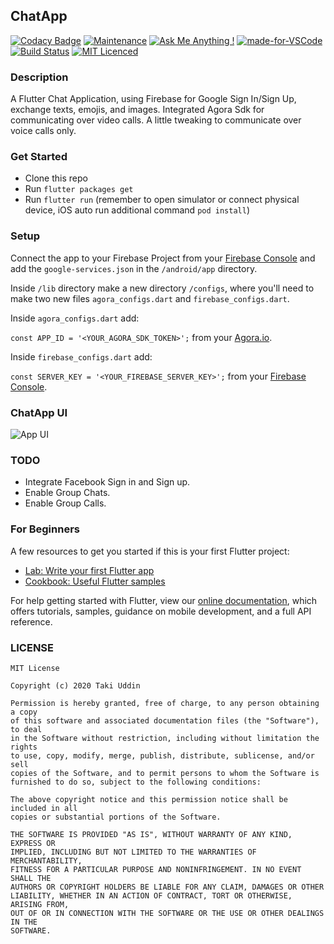 ## ChatApp

[![Codacy Badge](https://api.codacy.com/project/badge/Grade/9775560f9d9245e4be101679d2b04fc6)](https://app.codacy.com/manual/takiuddin93/ChatApp?utm_source=github.com&utm_medium=referral&utm_content=takiuddin93/ChatApp&utm_campaign=Badge_Grade_Dashboard)
[![Maintenance](https://img.shields.io/badge/Maintained%3F-yes-green.svg)](https://github.com/takiuddin93/ChatApp/commits/master)
[![Ask Me Anything !](https://img.shields.io/badge/Ask%20me-anything-1abc9c.svg)](https://takiuddin.com)
[![made-for-VSCode](https://img.shields.io/badge/Made%20for-VSCode-1f425f.svg)](https://code.visualstudio.com/)
[![Build Status](https://travis-ci.org/takiuddin93/ChatApp.svg?branch=master)](https://travis-ci.org/github/takiuddin93/ChatApp)
[![MIT Licenced](https://img.shields.io/badge/License-MIT-blue.svg)](https://github.com/takiuddin93/ChatApp/blob/master/LICENSE)

### Description

A Flutter Chat Application, using Firebase for Google Sign In/Sign Up, exchange texts, emojis, and images. Integrated Agora Sdk for communicating over video calls. A little tweaking to communicate over voice calls only.

### Get Started

*   Clone this repo
*   Run `flutter packages get`
*   Run `flutter run` (remember to open simulator or connect physical device, iOS auto run additional command `pod install`)

### Setup

Connect the app to your Firebase Project from your [Firebase Console](http://console.firebase.google.com) and add the `google-services.json` in the `/android/app` directory.

Inside `/lib` directory make a new directory `/configs`, where you'll need to make two new files `agora_configs.dart` and `firebase_configs.dart`.

Inside `agora_configs.dart` add:

  `const APP_ID = '<YOUR_AGORA_SDK_TOKEN>';` from your [Agora.io](https://console.agora.io).

Inside `firebase_configs.dart` add: 
  
  `const SERVER_KEY = '<YOUR_FIREBASE_SERVER_KEY>';` from your [Firebase Console](http://console.firebase.google.com).

### ChatApp UI

![App UI](assets/images/ChatApp.png)

### TODO

*   Integrate Facebook Sign in and Sign up.
*   Enable Group Chats.
*   Enable Group Calls.

### For Beginners

A few resources to get you started if this is your first Flutter project:

*   [Lab: Write your first Flutter app](https://flutter.dev/docs/get-started/codelab)
*   [Cookbook: Useful Flutter samples](https://flutter.dev/docs/cookbook)

For help getting started with Flutter, view our
[online documentation](https://flutter.dev/docs), which offers tutorials,
samples, guidance on mobile development, and a full API reference.

### LICENSE

```
MIT License

Copyright (c) 2020 Taki Uddin

Permission is hereby granted, free of charge, to any person obtaining a copy
of this software and associated documentation files (the "Software"), to deal
in the Software without restriction, including without limitation the rights
to use, copy, modify, merge, publish, distribute, sublicense, and/or sell
copies of the Software, and to permit persons to whom the Software is
furnished to do so, subject to the following conditions:

The above copyright notice and this permission notice shall be included in all
copies or substantial portions of the Software.

THE SOFTWARE IS PROVIDED "AS IS", WITHOUT WARRANTY OF ANY KIND, EXPRESS OR
IMPLIED, INCLUDING BUT NOT LIMITED TO THE WARRANTIES OF MERCHANTABILITY,
FITNESS FOR A PARTICULAR PURPOSE AND NONINFRINGEMENT. IN NO EVENT SHALL THE
AUTHORS OR COPYRIGHT HOLDERS BE LIABLE FOR ANY CLAIM, DAMAGES OR OTHER
LIABILITY, WHETHER IN AN ACTION OF CONTRACT, TORT OR OTHERWISE, ARISING FROM,
OUT OF OR IN CONNECTION WITH THE SOFTWARE OR THE USE OR OTHER DEALINGS IN THE
SOFTWARE.
```
